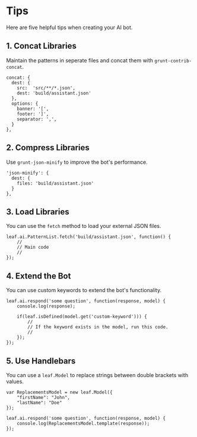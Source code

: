 # Tips

Here are five helpful tips when creating your AI bot.

## 1. Concat Libraries

Maintain the patterns in seperate files and concat them with `grunt-contrib-concat`.
    
    concat: {
      dest: {
        src:  'src/**/*.json',
        dest: 'build/assistant.json'
      },
      options: {
        banner: '[',
        footer: ']',
        separator: ',',
      }
    },
    
## 2. Compress Libraries

Use `grunt-json-minify` to improve the bot's performance.

    'json-minify': {
      dest: {
        files: 'build/assistant.json'
      }
    },
    
## 3. Load Libraries

You can use the `fetch` method to load your external JSON files.

    leaf.ai.PatternList.fetch('build/assistant.json', function() {
        //
        // Main code
        //
    });
    
## 4. Extend the Bot

You can use custom keywords to extend the bot's functionality.

    leaf.ai.respond('some question', function(response, model) {
        console.log(response);
        
        if(leaf.isDefined(model.get('custom-keyword'))) {
            //
            // If the keyword exists in the model, run this code.
            //
        });
    });

## 5. Use Handlebars

You can use a `leaf.Model` to replace strings between double brackets with values.
	
	var ReplacementsModel = new leaf.Model({
		"firstName": "John", 
		"lastName": "Doe"
	});
	
    leaf.ai.respond('some question', function(response, model) {
        console.log(ReplacementsModel.template(response));
    });

